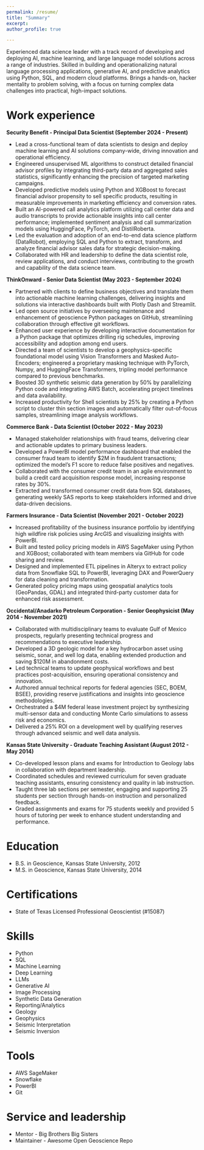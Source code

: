 ```yaml
---
permalink: /resume/
title: "Summary"
excerpt: 
author_profile: true

---
```



Experienced data science leader with a track record of developing and deploying AI, machine learning, and large language model solutions across a range of industries. Skilled in building and operationalizing natural language processing applications, generative AI, and predictive analytics using Python, SQL, and modern cloud platforms. Brings a hands-on, hacker mentality to problem solving, with a focus on turning complex data challenges into practical, high-impact solutions.

Work experience
======
**Security Benefit - Principal Data Scientist (September 2024 - Present)**
* Lead a cross-functional team of data scientists to design and deploy machine learning and AI solutions company-wide, driving innovation and operational efficiency.
* Engineered unsupervised ML algorithms to construct detailed financial advisor profiles by integrating third-party data and aggregated sales statistics, significantly enhancing the precision of targeted marketing campaigns.
* Developed predictive models using Python and XGBoost to forecast financial advisor propensity to sell specific products, resulting in measurable improvements in marketing efficiency and conversion rates.
* Built an AI-powered call analytics platform utilizing call center data and audio transcripts to provide actionable insights into call center performance; implemented sentiment analysis and call summarization models using HuggingFace, PyTorch, and DistilRoberta.
* Led the evaluation and adoption of an end-to-end data science platform (DataRobot), employing SQL and Python to extract, transform, and analyze financial advisor sales data for strategic decision-making.
* Collaborated with HR and leadership to define the data scientist role, review applications, and conduct interviews, contributing to the growth and capability of the data science team.

**ThinkOnward - Senior Data Scientist (May 2023 - September 2024)**
* Partnered with clients to define business objectives and translate them into actionable machine learning challenges, delivering insights and solutions via interactive dashboards built with Plotly Dash and Streamlit.
* Led open source initiatives by overseeing maintenance and enhancement of geoscience Python packages on GitHub, streamlining collaboration through effective git workflows.
* Enhanced user experience by developing interactive documentation for a Python package that optimizes drilling rig schedules, improving accessibility and adoption among end users.
* Directed a team of scientists to develop a geophysics-specific foundational model using Vision Transformers and Masked Auto-Encoders; engineered a proprietary masking technique with PyTorch, Numpy, and HuggingFace Transformers, tripling model performance compared to previous benchmarks.
* Boosted 3D synthetic seismic data generation by 50% by parallelizing Python code and integrating AWS Batch, accelerating project timelines and data availability.
* Increased productivity for Shell scientists by 25% by creating a Python script to cluster thin section images and automatically filter out-of-focus samples, streamlining image analysis workflows.


**Commerce Bank - Data Scientist (October 2022 - May 2023)**
* Managed stakeholder relationships with fraud teams, delivering clear and actionable updates to primary business leaders.
* Developed a PowerBI model performance dashboard that enabled the consumer fraud team to identify $2M in fraudulent transactions; optimized the model’s F1 score to reduce false positives and negatives.
* Collaborated with the consumer credit team in an agile environment to build a credit card acquisition response model, increasing response rates by 30%.
* Extracted and transformed consumer credit data from SQL databases, generating weekly SAS reports to keep stakeholders informed and drive data-driven decisions.
    
**Farmers Insurance - Data Scientist (November 2021 - October 2022)**
* Increased profitability of the business insurance portfolio by identifying high wildfire risk policies using ArcGIS and visualizing insights with PowerBI.
* Built and tested policy pricing models in AWS SageMaker using Python and XGBoost; collaborated with team members via GitHub for code sharing and review.
* Designed and implemented ETL pipelines in Alteryx to extract policy data from Snowflake SQL to PowerBI, leveraging DAX and PowerQuery for data cleaning and transformation.
* Generated policy pricing maps using geospatial analytics tools (GeoPandas, GDAL) and integrated third-party customer data for enhanced risk assessment.

**Occidental/Anadarko Petroleum Corporation - Senior Geophysicist (May 2014 - November 2021)**
* Collaborated with multidisciplinary teams to evaluate Gulf of Mexico prospects, regularly presenting technical progress and recommendations to executive leadership.
* Developed a 3D geologic model for a key hydrocarbon asset using seismic, sonar, and well log data, enabling extended production and saving $120M in abandonment costs.
* Led technical teams to update geophysical workflows and best practices post-acquisition, ensuring operational consistency and innovation.
* Authored annual technical reports for federal agencies (SEC, BOEM, BSEE), providing reserve justifications and insights into geoscience methodologies.
* Orchestrated a $4M federal lease investment project by synthesizing multi-sensor data and conducting Monte Carlo simulations to assess risk and economics.
* Delivered a 25% ROI on a development well by qualifying reserves through advanced seismic and well data analysis.
 
**Kansas State University - Graduate Teaching Assistant (August 2012 - May 2014)**
* Co-developed lesson plans and exams for Introduction to Geology labs in collaboration with department leadership.
* Coordinated schedules and reviewed curriculum for seven graduate teaching assistants, ensuring consistency and quality in lab instruction.
* Taught three lab sections per semester, engaging and supporting 25 students per section through hands-on instruction and personalized feedback.
* Graded assignments and exams for 75 students weekly and provided 5 hours of tutoring per week to enhance student understanding and performance.
 
Education
======
* B.S. in Geoscience, Kansas State University, 2012
* M.S. in Geoscience, Kansas State University, 2014

Certifications
======
* State of Texas Licensed Professional Geoscientist (#15087)
  
Skills
======
* Python
* SQL
* Machine Learning
* Deep Learning
* LLMs
* Generative AI
* Image Processing
* Synthetic Data Generation
* Reporting/Analytics
* Geology
* Geophysics
* Seismic Interpretation
* Seismic Inversion

Tools
======
* AWS SageMaker
* Snowflake
* PowerBI
* Git

Service and leadership
======
* Mentor - Big Brothers Big Sisters
* Maintainer - Awesome Open Geoscience Repo
